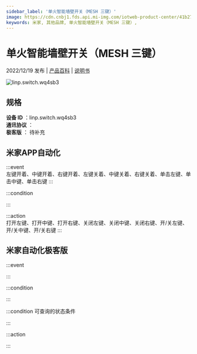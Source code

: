 ```yaml
---
sidebar_label: '单火智能墙壁开关（MESH 三键）'
image: https://cdn.cnbj1.fds.api.mi-img.com/iotweb-product-center/41b273c5b7e0f6ffaae3143d056ecef6_1667268529425.png?GalaxyAccessKeyId=AKVGLQWBOVIRQ3XLEW&Expires=9223372036854775807&Signature=uw+ttBcEmyl7l6Ay5Pn8b7ZDSzQ=
keywords: 米家, 其他品牌, 单火智能墙壁开关（MESH 三键）, 
---
```

# 单火智能墙壁开关（MESH 三键）

2022/12/19 发布 | [产品百科](https://home.mi.com/webapp/content/baike/product/index.html?model=linp.switch.wq4sb3/) | [说明书](https://home.mi.com/views/introduction.html?model=linp.switch.wq4sb3&region=cn)

![linp.switch.wq4sb3](https://cdn.cnbj1.fds.api.mi-img.com/iotweb-product-center/41b273c5b7e0f6ffaae3143d056ecef6_1667268529425.png?GalaxyAccessKeyId=AKVGLQWBOVIRQ3XLEW&Expires=9223372036854775807&Signature=uw+ttBcEmyl7l6Ay5Pn8b7ZDSzQ=)

## 规格  
> 
**设备 ID** ：linp.switch.wq4sb3  
**通讯协议** ：  
**极客版**  ： 待补充 


## 米家APP自动化  

:::event  
左键开着、中键开着、右键开着、左键关着、中键关着、右键关着、单击左键、单击中键、单击右键
:::

:::condition  

:::

:::action   
打开左键、打开中键、打开右键、关闭左键、关闭中键、关闭右键、开/关左键、开/关中键、开/关右键
:::

## 米家自动化极客版  

:::event  

:::

:::condition  

:::

:::condition 可查询的状态条件  

:::

:::action  

:::

        
